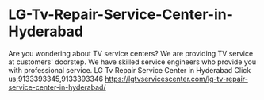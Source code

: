 # LG-Tv-Repair-Service-Center-in-Hyderabad
 Are you wondering about TV service centers? We are providing TV service at customers' doorstep. We have skilled service engineers who provide you with professional service. LG Tv Repair Service Center in Hyderabad Click us;9133393345,9133393346  https://lgtvservicescenter.com/lg-tv-repair-service-center-in-hyderabad/

